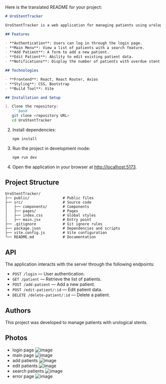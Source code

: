 Here is the translated README for your project:

```markdown
# UroStentTracker

UroStentTracker is a web application for managing patients using urological stents. The application allows adding, editing, and deleting patient information, as well as tracking stent installation and removal dates.

## Features

- **Authentication**: Users can log in through the login page.
- **Main Menu**: View a list of patients with a search feature.
- **Add Patient**: A form to add a new patient.
- **Edit Patient**: Ability to edit existing patient data.
- **Notifications**: Display the number of patients with overdue stent removal dates.

## Technologies

- **Frontend**: React, React Router, Axios
- **Styling**: CSS, Bootstrap
- **Build Tool**: Vite

## Installation and Setup

1. Clone the repository:
   ```bash
   git clone <repository URL>
   cd UroStentTracker
   ```

2. Install dependencies:
   ```bash
   npm install
   ```

3. Run the project in development mode:
   ```bash
   npm run dev
   ```

4. Open the application in your browser at [http://localhost:5173](http://localhost:5173).

## Project Structure

```
UroStentTracker/
├── public/               # Public files
├── src/                  # Source code
│   ├── components/       # Components
│   ├── pages/            # Pages
│   ├── index.css         # Global styles
│   ├── main.jsx          # Entry point
├── .gitignore            # Git ignore rules
├── package.json          # Dependencies and scripts
├── vite.config.js        # Vite configuration
└── README.md             # Documentation
```

## API

The application interacts with the server through the following endpoints:

- `POST /login` — User authentication.
- `GET /patient` — Retrieve the list of patients.
- `POST /add-patient` — Add a new patient.
- `POST /edit-patient/:id` — Edit patient data.
- `DELETE /delete-patient/:id` — Delete a patient.

## Authors

This project was developed to manage patients with urological stents.

## Photos

- login page
![image](https://github.com/user-attachments/assets/1ad18a92-8e4a-4b7c-a6d0-83dad3f69af8)
- main page
![image](https://github.com/user-attachments/assets/aa5fa119-700f-4323-85c9-2b215576211b)
- add patients
![image](https://github.com/user-attachments/assets/674e82c4-d892-4702-8600-a0945b487138)
- edit patients
![image](https://github.com/user-attachments/assets/57348402-ab69-4f08-8552-0c97a7b96fa7)
- search patients
![image](https://github.com/user-attachments/assets/dda2c590-d16c-4610-82ae-15e4ad499164)
- error page
![image](https://github.com/user-attachments/assets/290ac97d-626f-48c5-b4ae-0b1cbb766535)





